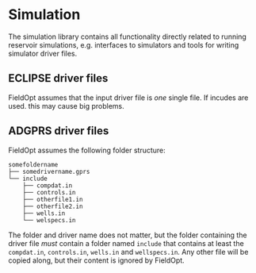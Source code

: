 # Simulation

The simulation library contains all functionality directly related to running reservoir simulations, e.g. interfaces to simulators and tools for writing simulator driver files.

## ECLIPSE driver files
FieldOpt assumes that the input driver file is _one_ single file. If incudes are used. this may cause big problems.

## ADGPRS driver files
FieldOpt assumes the following folder structure:

```
somefoldername
├── somedrivername.gprs
└── include
    ├── compdat.in
    ├── controls.in
    ├── otherfile1.in
    ├── otherfile2.in
    ├── wells.in
    └── welspecs.in
```

The folder and driver name does not matter, but the folder containing the driver file _must_ contain a folder named `include` that contains at least the `compdat.in`, `controls.in`, `wells.in` and `wellspecs.in`. Any other file will be copied along, but their content is ignored by FieldOpt.

